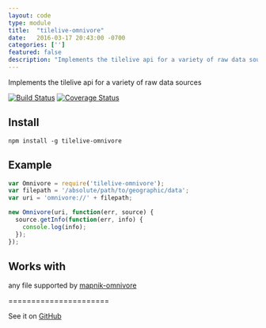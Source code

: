 ```yaml
---
layout: code
type: module
title:  "tilelive-omnivore"
date:   2016-03-17 20:43:00 -0700
categories: ['']
featured: false
description: "Implements the tilelive api for a variety of raw data sources."
---
```



Implements the tilelive api for a variety of raw data sources

[![Build Status](https://travis-ci.org/mapbox/tilelive-omnivore.svg?branch=master)](https://travis-ci.org/mapbox/tilelive-omnivore)
[![Coverage Status](https://coveralls.io/repos/mapbox/tilelive-omnivore/badge.svg?branch=master&service=github)](https://coveralls.io/github/mapbox/tilelive-omnivore?branch=master)

## Install

```
npm install -g tilelive-omnivore
```

## Example

```javascript
var Omnivore = require('tilelive-omnivore');
var filepath = '/absolute/path/to/geographic/data';
var uri = 'omnivore://' + filepath;

new Omnivore(uri, function(err, source) {
  source.getInfo(function(err, info) {
    console.log(info);
  });
});
```

## Works with

any file supported by [mapnik-omnivore](https://github.com/mapbox/mapnik-omnivore)



======================

See it on [GitHub](https://github.com/digidem/tilelive-omnivore)
